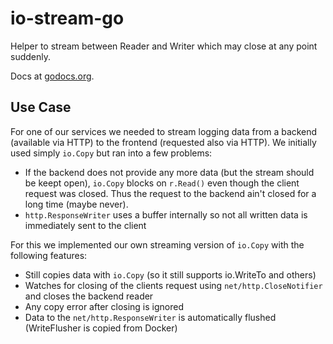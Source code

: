 io-stream-go
============

Helper to stream between Reader and Writer which may close at any point suddenly.

Docs at [godocs.org](http://godoc.org/github.com/giantswarm/io-stream-go).

## Use Case

For one of our services we needed to stream logging data from a backend (available via HTTP) to the frontend (requested also via HTTP).
We initially used simply `io.Copy` but ran into a few problems:

* If the backend does not provide any more data (but the stream should be keept open), `io.Copy` blocks on `r.Read()` even though the client request was closed. Thus the request to the backend ain't closed for a long time (maybe never).
* `http.ResponseWriter` uses a buffer internally so not all written data is immediately sent to the client

For this we implemented our own streaming version of `io.Copy` with the following features:

 * Still copies data with `io.Copy` (so it still supports io.WriteTo and others)
 * Watches for closing of the clients request using `net/http.CloseNotifier` and closes the backend reader
 * Any copy error after closing is ignored
 * Data to the `net/http.ResponseWriter` is automatically flushed (WriteFlusher is copied from Docker)

